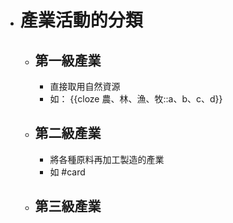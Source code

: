 - # 產業活動的分類
	- ## 第一級產業
		- 直接取用自然資源
		- 如： {{cloze 農、林、漁、牧::a、b、c、d}}
	- ## 第二級產業
		- 將各種原料再加工製造的產業
		- 如 #card
	- ## 第三級產業